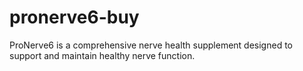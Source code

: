# pronerve6-buy
ProNerve6 is a comprehensive nerve health supplement designed to support and maintain healthy nerve function.
